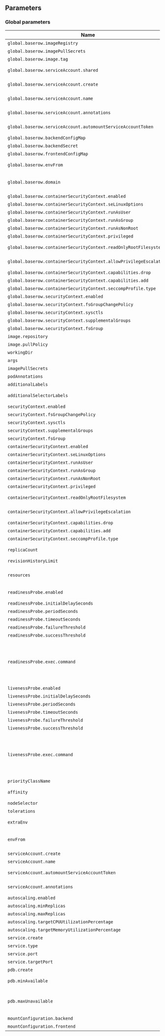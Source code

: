 ## Parameters

### Global parameters

| Name                                                               | Description                                                                                                                                                                                                                                                                                                           | Value                                                                                   |
| ------------------------------------------------------------------ | --------------------------------------------------------------------------------------------------------------------------------------------------------------------------------------------------------------------------------------------------------------------------------------------------------------------- | --------------------------------------------------------------------------------------- |
| `global.baserow.imageRegistry`                                     | Global Docker image registry                                                                                                                                                                                                                                                                                          | `baserow`                                                                               |
| `global.baserow.imagePullSecrets`                                  | Global Docker registry secret names as an array                                                                                                                                                                                                                                                                       | `[]`                                                                                    |
| `global.baserow.image.tag`                                         | Global Docker image tag                                                                                                                                                                                                                                                                                               | `1.30.1`                                                                                |
| `global.baserow.serviceAccount.shared`                             | Set to true to share the service account between all application components.                                                                                                                                                                                                                                          | `true`                                                                                  |
| `global.baserow.serviceAccount.create`                             | Set to true to create a service account to share between all application components.                                                                                                                                                                                                                                  | `true`                                                                                  |
| `global.baserow.serviceAccount.name`                               | Configure a name for service account to share between all application components.                                                                                                                                                                                                                                     | `baserow`                                                                               |
| `global.baserow.serviceAccount.annotations`                        | Configure annotations for the shared service account.                                                                                                                                                                                                                                                                 | `{}`                                                                                    |
| `global.baserow.serviceAccount.automountServiceAccountToken`       | Allows auto mount of ServiceAccountToken on the serviceAccount                                                                                                                                                                                                                                                        | `false`                                                                                 |
| `global.baserow.backendConfigMap`                                  | Configure a name for the backend configmap.                                                                                                                                                                                                                                                                           | `backend-config`                                                                        |
| `global.baserow.backendSecret`                                     | Configure a name for the backend secret.                                                                                                                                                                                                                                                                              | `backend-secret`                                                                        |
| `global.baserow.frontendConfigMap`                                 | Configure a name for the frontend configmap.                                                                                                                                                                                                                                                                          | `frontend-config`                                                                       |
| `global.baserow.envFrom`                                           | Configure secrets or configMaps to be used as environment variables for all components.                                                                                                                                                                                                                               | `[]`                                                                                    |
| `global.baserow.domain`                                            | Configure the domain for the ## @param global.baserow.containerSecurityContext.enabled Enabled containers' Security Context                                                                                                                                                                                           | `cluster.local`                                                                         |
| `global.baserow.containerSecurityContext.enabled`                  | Enabled containers' Security Context                                                                                                                                                                                                                                                                                  | `false`                                                                                 |
| `global.baserow.containerSecurityContext.seLinuxOptions`           | Set SELinux options in container                                                                                                                                                                                                                                                                                      | `{}`                                                                                    |
| `global.baserow.containerSecurityContext.runAsUser`                | Set containers' Security Context runAsUser                                                                                                                                                                                                                                                                            | `""`                                                                                    |
| `global.baserow.containerSecurityContext.runAsGroup`               | Set containers' Security Context runAsGroup                                                                                                                                                                                                                                                                           | `""`                                                                                    |
| `global.baserow.containerSecurityContext.runAsNonRoot`             | Set container's Security Context runAsNonRoot                                                                                                                                                                                                                                                                         | `""`                                                                                    |
| `global.baserow.containerSecurityContext.privileged`               | Set container's Security Context privileged                                                                                                                                                                                                                                                                           | `false`                                                                                 |
| `global.baserow.containerSecurityContext.readOnlyRootFilesystem`   | Set container's Security Context readOnlyRootFilesystem                                                                                                                                                                                                                                                               | `false`                                                                                 |
| `global.baserow.containerSecurityContext.allowPrivilegeEscalation` | Set container's Security Context allowPrivilegeEscalation                                                                                                                                                                                                                                                             | `false`                                                                                 |
| `global.baserow.containerSecurityContext.capabilities.drop`        | List of capabilities to be dropped                                                                                                                                                                                                                                                                                    | `[]`                                                                                    |
| `global.baserow.containerSecurityContext.capabilities.add`         | List of capabilities to be added                                                                                                                                                                                                                                                                                      | `[]`                                                                                    |
| `global.baserow.containerSecurityContext.seccompProfile.type`      | Set container's Security Context seccomp profile                                                                                                                                                                                                                                                                      | `""`                                                                                    |
| `global.baserow.securityContext.enabled`                           | Enable security context                                                                                                                                                                                                                                                                                               | `false`                                                                                 |
| `global.baserow.securityContext.fsGroupChangePolicy`               | Set filesystem group change policy                                                                                                                                                                                                                                                                                    | `""`                                                                                    |
| `global.baserow.securityContext.sysctls`                           | Set kernel settings using the sysctl interface                                                                                                                                                                                                                                                                        | `""`                                                                                    |
| `global.baserow.securityContext.supplementalGroups`                | Set filesystem extra groups                                                                                                                                                                                                                                                                                           | `""`                                                                                    |
| `global.baserow.securityContext.fsGroup`                           | Group ID for the pod                                                                                                                                                                                                                                                                                                  | `""`                                                                                    |
| `image.repository`                                                 | Baserow image repository                                                                                                                                                                                                                                                                                              | `baserow/baserow`                                                                       |
| `image.pullPolicy`                                                 | Baserow image pull policy                                                                                                                                                                                                                                                                                             | `IfNotPresent`                                                                          |
| `workingDir`                                                       | Application container working directory                                                                                                                                                                                                                                                                               | `/baserow-saas`                                                                         |
| `args`                                                             | Application container extra arguments                                                                                                                                                                                                                                                                                 | `[]`                                                                                    |
| `imagePullSecrets`                                                 | Container image pull secrets                                                                                                                                                                                                                                                                                          | `[]`                                                                                    |
| `podAnnotations`                                                   | Map of annotations to add to the pods                                                                                                                                                                                                                                                                                 | `{}`                                                                                    |
| `additionalLabels`                                                 | Map of extra labels to add                                                                                                                                                                                                                                                                                            | `{}`                                                                                    |
| `additionalSelectorLabels`                                         | Map of extra selector labels to add to the deployment                                                                                                                                                                                                                                                                 | `{}`                                                                                    |
| `securityContext.enabled`                                          | Enable security context                                                                                                                                                                                                                                                                                               | `false`                                                                                 |
| `securityContext.fsGroupChangePolicy`                              | Set filesystem group change policy                                                                                                                                                                                                                                                                                    | `Always`                                                                                |
| `securityContext.sysctls`                                          | Set kernel settings using the sysctl interface                                                                                                                                                                                                                                                                        | `[]`                                                                                    |
| `securityContext.supplementalGroups`                               | Set filesystem extra groups                                                                                                                                                                                                                                                                                           | `[]`                                                                                    |
| `securityContext.fsGroup`                                          | Group ID for the pod                                                                                                                                                                                                                                                                                                  | `""`                                                                                    |
| `containerSecurityContext.enabled`                                 | Enabled containers' Security Context                                                                                                                                                                                                                                                                                  | `false`                                                                                 |
| `containerSecurityContext.seLinuxOptions`                          | Set SELinux options in container                                                                                                                                                                                                                                                                                      | `{}`                                                                                    |
| `containerSecurityContext.runAsUser`                               | Set containers' Security Context runAsUser                                                                                                                                                                                                                                                                            | `""`                                                                                    |
| `containerSecurityContext.runAsGroup`                              | Set containers' Security Context runAsGroup                                                                                                                                                                                                                                                                           | `""`                                                                                    |
| `containerSecurityContext.runAsNonRoot`                            | Set container's Security Context runAsNonRoot                                                                                                                                                                                                                                                                         | `""`                                                                                    |
| `containerSecurityContext.privileged`                              | Set container's Security Context privileged                                                                                                                                                                                                                                                                           | `false`                                                                                 |
| `containerSecurityContext.readOnlyRootFilesystem`                  | Set container's Security Context readOnlyRootFilesystem                                                                                                                                                                                                                                                               | `false`                                                                                 |
| `containerSecurityContext.allowPrivilegeEscalation`                | Set container's Security Context allowPrivilegeEscalation                                                                                                                                                                                                                                                             | `false`                                                                                 |
| `containerSecurityContext.capabilities.drop`                       | List of capabilities to be dropped                                                                                                                                                                                                                                                                                    | `[]`                                                                                    |
| `containerSecurityContext.capabilities.add`                        | List of capabilities to be added                                                                                                                                                                                                                                                                                      | `[]`                                                                                    |
| `containerSecurityContext.seccompProfile.type`                     | Set container's Security Context seccomp profile                                                                                                                                                                                                                                                                      | `""`                                                                                    |
| `replicaCount`                                                     | Number of application pods, ignored when enabling autoscaling.                                                                                                                                                                                                                                                        | `1`                                                                                     |
| `revisionHistoryLimit`                                             | Number of old ReplicaSets to retain for rollback                                                                                                                                                                                                                                                                      | `10`                                                                                    |
| `resources`                                                        | Set container requests and limits for different resources like CPU or memory (essential for production workloads)                                                                                                                                                                                                     | `{}`                                                                                    |
| `readinessProbe.enabled`                                           | Enable readinessProbe on the application container                                                                                                                                                                                                                                                                    | `false`                                                                                 |
| `readinessProbe.initialDelaySeconds`                               | Initial delay seconds for readinessProbe                                                                                                                                                                                                                                                                              | `120`                                                                                   |
| `readinessProbe.periodSeconds`                                     | Period seconds for readinessProbe                                                                                                                                                                                                                                                                                     | `5`                                                                                     |
| `readinessProbe.timeoutSeconds`                                    | Timeout seconds for readinessProbe                                                                                                                                                                                                                                                                                    | `5`                                                                                     |
| `readinessProbe.failureThreshold`                                  | Failure threshold for readinessProbe                                                                                                                                                                                                                                                                                  | `3`                                                                                     |
| `readinessProbe.successThreshold`                                  | Success threshold for readinessProbe                                                                                                                                                                                                                                                                                  | `1`                                                                                     |
| `readinessProbe.exec.command`                                      | Defines the command to run in the container to determine if the container is running. The command is simply executed, and if it exits with a status code of 0, the container is considered to be alive and functioning. If the command exits with a non-zero status code, the container is considered to have failed. | `["/bin/bash","-c","/baserow/backend/docker/docker-entrypoint.sh backend-healthcheck"]` |
| `livenessProbe.enabled`                                            | Enable livenessProbe on the application container                                                                                                                                                                                                                                                                     | `false`                                                                                 |
| `livenessProbe.initialDelaySeconds`                                | Initial delay seconds for livenessProbe                                                                                                                                                                                                                                                                               | `120`                                                                                   |
| `livenessProbe.periodSeconds`                                      | Period seconds for livenessProbe                                                                                                                                                                                                                                                                                      | `5`                                                                                     |
| `livenessProbe.timeoutSeconds`                                     | Timeout seconds for livenessProbe                                                                                                                                                                                                                                                                                     | `5`                                                                                     |
| `livenessProbe.failureThreshold`                                   | Failure threshold for livenessProbe                                                                                                                                                                                                                                                                                   | `3`                                                                                     |
| `livenessProbe.successThreshold`                                   | Success threshold for livenessProbe                                                                                                                                                                                                                                                                                   | `1`                                                                                     |
| `livenessProbe.exec.command`                                       | Defines the command to run in the container to determine if the container is running. The command is simply executed, and if it exits with a status code of 0, the container is considered to be alive and functioning. If the command exits with a non-zero status code, the container is considered to have failed. | `["/bin/bash","-c","/baserow/backend/docker/docker-entrypoint.sh backend-healthcheck"]` |
| `priorityClassName`                                                | Priority Class to use for each pod                                                                                                                                                                                                                                                                                    | `""`                                                                                    |
| `affinity`                                                         | Affinity for the baserow application pods assignment                                                                                                                                                                                                                                                                  | `{}`                                                                                    |
| `nodeSelector`                                                     | Node labels for application pods assignment                                                                                                                                                                                                                                                                           | `{}`                                                                                    |
| `tolerations`                                                      | Tolerations for application pods assignment                                                                                                                                                                                                                                                                           | `[]`                                                                                    |
| `extraEnv`                                                         | Extra environment variables to add to the baserow application container                                                                                                                                                                                                                                               | `[]`                                                                                    |
| `envFrom`                                                          | Extra environments variables to add to the baserow application container from configmaps or secrets.                                                                                                                                                                                                                  | `[]`                                                                                    |
| `serviceAccount.create`                                            | Enable creation of ServiceAccount for the pod                                                                                                                                                                                                                                                                         | `true`                                                                                  |
| `serviceAccount.name`                                              | The name of the ServiceAccount to use.                                                                                                                                                                                                                                                                                | `""`                                                                                    |
| `serviceAccount.automountServiceAccountToken`                      | Allows auto mount of ServiceAccountToken on the serviceAccount                                                                                                                                                                                                                                                        | `false`                                                                                 |
| `serviceAccount.annotations`                                       | Additional custom annotations for the ServiceAccount                                                                                                                                                                                                                                                                  | `{}`                                                                                    |
| `autoscaling.enabled`                                              | Enable autoscaling for the application                                                                                                                                                                                                                                                                                | `false`                                                                                 |
| `autoscaling.minReplicas`                                          | Minimum number of application replicas                                                                                                                                                                                                                                                                                | `2`                                                                                     |
| `autoscaling.maxReplicas`                                          | Maximum number of application replicas                                                                                                                                                                                                                                                                                | `10`                                                                                    |
| `autoscaling.targetCPUUtilizationPercentage`                       | Target CPU utilization percentage                                                                                                                                                                                                                                                                                     | `80`                                                                                    |
| `autoscaling.targetMemoryUtilizationPercentage`                    | Target Memory utilization percentage                                                                                                                                                                                                                                                                                  | `80`                                                                                    |
| `service.create`                                                   | Set to true to create a Kubernetes service                                                                                                                                                                                                                                                                            | `true`                                                                                  |
| `service.type`                                                     | Kubernetes service type                                                                                                                                                                                                                                                                                               | `ClusterIP`                                                                             |
| `service.port`                                                     | Port to expose for the application                                                                                                                                                                                                                                                                                    | `80`                                                                                    |
| `service.targetPort`                                               | Port to expose for the application                                                                                                                                                                                                                                                                                    | `8000`                                                                                  |
| `pdb.create`                                                       | Enable/disable a Pod Disruption Budget creation                                                                                                                                                                                                                                                                       | `false`                                                                                 |
| `pdb.minAvailable`                                                 | Minimum number/percentage of pods that should remain scheduled                                                                                                                                                                                                                                                        | `50%`                                                                                   |
| `pdb.maxUnavailable`                                               | Maximum number/percentage of pods that may be made unavailable. Defaults to `1` if both `readReplicas.pdb.minAvailable` and `readReplicas.pdb.maxUnavailable` are empty.                                                                                                                                              | `50%`                                                                                   |
| `mountConfiguration.backend`                                       | Mount backend configmaps and secrets.                                                                                                                                                                                                                                                                                 | `true`                                                                                  |
| `mountConfiguration.frontend`                                      | Mount frontend configmaps and secrets.                                                                                                                                                                                                                                                                                | `false`                                                                                 |
